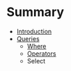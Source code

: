 # Summary

* [Introduction](README.md)
* [Queries](documentation/queries/queries.md)
   * [Where](documentation/queries/where.md)
   * [Operators](documentation/queries/operators.md)
   * Select

